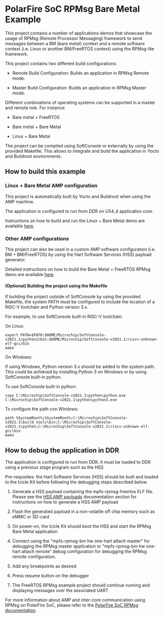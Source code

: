 # PolarFire SoC RPMsg Bare Metal Example

This project contains a number of applications demos that showcase the usage of RPMsg (Remote Processor Messaging) framework to send messages between a BM (bare metal) context and a remote software context (i.e. Linux or another BM/FreeRTOS context) using the RPMsg-lite framework.

This project contains two different build configurations:

- Remote Build Configuration: Builds an application in RPMsg Remote mode.

- Master Build Configuration: Builds an application in RPMsg Master mode.

Different combinations of operating systems can be supported in a master and remote role. For instance:

- Bare metal + FreeRTOS

- Bare metal + Bare Metal

- Linux + Bare Metal

The project can be compiled using SoftConsole or externally by using the provided Makefile.
This allows to integrate and build the application in Yocto and Buildroot environments.

## How to build this example
### Linux + Bare Metal AMP configuration

This project is automatically built by Yocto and Buildroot when using the AMP machine. 

The application is configured to run from DDR on U54_4 application core.

Instructions on how to build and run the Linux + Bare Metal demo are available [here](https://github.com/polarfire-soc/polarfire-soc-documentation/tree/master/asymmetric-multiprocessing/amp.md).

### Other AMP configurations

This project can also be used in a custom AMP software configuration (i.e. BM + BM/FreeRTOS) by using the Hart Software Services (HSS) payload generator.

Detailed instructions on how to build the Bare Metal + FreeRTOS RPMsg demo are available [here](https://github.com/polarfire-soc/polarfire-soc-documentation/blob/master/asymmetric-multiprocessing/rpmsg.md#rpmsg-rtos-intro).

#### (Optional) Building the project using the Makefile<a name="makefile-build"></a>

If building the project outside of SoftConsole by using the provided Makefile, the system PATH must be configured to include the location of a RISC-V toolchain and Python version 3.x.

For example, to use SoftConsole built-in RISC-V toolchain:

On Linux:
```
export PATH=$PATH:$HOME/Microchip/SoftConsole-v2021.1/python3/bin:$HOME/Microchip/SoftConsole-v2021.1/riscv-unknown-elf-gcc/bin
make
```

On Windows:

If using Windows, Python version 3.x should be added to the system path. This could be achieved by installing Python 3 on Windows or by using SoftConsole built-in python.

To use SoftConsole built-in python:
```
copy C:\Microchip\SoftConsole-v2021.1\python\python.exe C:\Microchip\SoftConsole-v2021.1\python\python3.exe
```

To configure the path con Windows:
```
path %SystemRoot%;%SystemRoot%;C:\Microchip\SoftConsole-v2021.1\build_tools\bin;C:\Microchip\SoftConsole-v2021.1\python;C:\Microchip\SoftConsole-v2021.1\riscv-unknown-elf-gcc\bin
make
```
## How to debug the application in DDR

The application is configured to run from DDR. It must be loaded to DDR using a previous stage program such as the HSS.

Pre-requisites: the Hart Software Services (HSS) should be built and loaded to the Icicle Kit before following the debugging steps described below.

1. Generate a HSS payload containing the mpfs-rpmsg-freertos ELF file. Please see the [HSS AMP payloads](https://github.com/polarfire-soc/polarfire-soc-documentation/blob/master/asymmetric-multiprocessing/rpmsg.md#amp-payloads) documentation section for instructions on how to generate a HSS AMP payload

2. Flash the generated payload in a non-volatile off chip memory such as eMMC or SD-card

3. On power-on, the Icicle Kit should boot the HSS and start the RPMsg Bare Metal application

4. Connect using the "mpfs-rpmsg-bm hw one-hart attach master" for debugging the RPMsg master application or "mpfs-rpmsg-bm hw one-hart attach remote" debug configuration for debugging the RPMsg remote configuration.

5. Add any breakpoints as desired

6. Press resume button on the debugger

8. The FreeRTOS RPMsg example project should continue running and displaying messages over the associated UART

For more information about AMP and inter-core communication using RPMsg on PolarFire SoC, please refer to the [PolarFire SoC RPMsg documentation](https://github.com/polarfire-soc/polarfire-soc-documentation/blob/master/asymmetric-multiprocessing/rpmsg.md).

